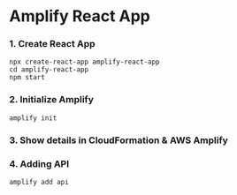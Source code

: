 # Amplify React App

### 1. Create React App
```shell
npx create-react-app amplify-react-app
cd amplify-react-app
npm start
```

### 2. Initialize Amplify
```shell
amplify init
```

### 3. Show details in CloudFormation & AWS Amplify

### 4. Adding API
```shell
amplify add api
```